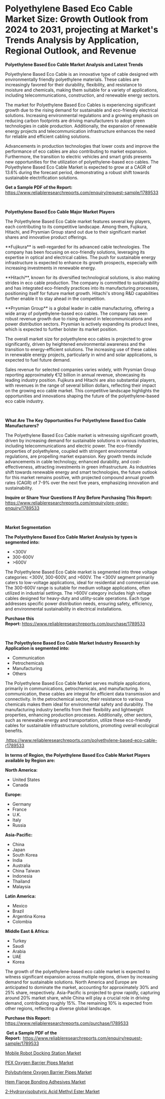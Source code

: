 <p><h1>Polyethylene Based Eco Cable Market Size: Growth Outlook from 2024 to 2031, projecting at Market's Trends Analysis by Application, Regional Outlook, and Revenue</h1></p><p><strong>Polyethylene Based Eco Cable Market Analysis and Latest Trends</strong></p>
<p><p>Polyethylene Based Eco Cable is an innovative type of cable designed with environmentally friendly polyethylene materials. These cables are increasingly favored for their durability, flexibility, and resistance to moisture and chemicals, making them suitable for a variety of applications, including telecommunications, construction, and renewable energy sectors. </p><p>The market for Polyethylene Based Eco Cables is experiencing significant growth due to the rising demand for sustainable and eco-friendly electrical solutions. Increasing environmental regulations and a growing emphasis on reducing carbon footprints are driving manufacturers to adopt green technologies in cable production. Additionally, the expansion of renewable energy projects and telecommunication infrastructure enhances the need for reliable and efficient cabling solutions.</p><p>Advancements in production technologies that lower costs and improve the performance of eco cables are also contributing to market expansion. Furthermore, the transition to electric vehicles and smart grids presents new opportunities for the utilization of polyethylene-based eco cables. The Polyethylene Based Eco Cable Market is expected to grow at a CAGR of 13.6% during the forecast period, demonstrating a robust shift towards sustainable electrification solutions.</p></p>
<p><strong>Get a Sample PDF of the Report:&nbsp;</strong> <a href="https://www.reliableresearchreports.com/enquiry/request-sample/1789533?utm_campaign=36&utm_medium=2&utm_source=Github&utm_content=ia&utm_term=27122024&utm_id=polyethylene-based-eco-cable">https://www.reliableresearchreports.com/enquiry/request-sample/1789533</a></p>
<p>&nbsp;</p>
<p><strong>Polyethylene Based Eco Cable Major Market Players</strong></p>
<p><p>The Polyethylene Based Eco Cable market features several key players, each contributing to its competitive landscape. Among them, Fujikura, Hitachi, and Prysmian Group stand out due to their significant market shares and innovative product offerings.</p><p>**Fujikura** is well-regarded for its advanced cable technologies. The company has been focusing on eco-friendly solutions, leveraging its expertise in optical and electrical cables. The push for sustainable energy infrastructure is expected to enhance its growth prospects, especially with increasing investments in renewable energy.</p><p>**Hitachi**, known for its diversified technological solutions, is also making strides in eco cable production. The company is committed to sustainability and has integrated eco-friendly practices into its manufacturing processes, positioning itself for future market growth. Hitachi's strong R&D capabilities further enable it to stay ahead in the competition.</p><p>**Prysmian Group** is a global leader in cable manufacturing, offering a wide array of polyethylene-based eco cables. The company has seen robust revenue growth due to rising demand in telecommunications and power distribution sectors. Prysmian is actively expanding its product lines, which is expected to further bolster its market position.</p><p>The overall market size for polyethylene eco cables is projected to grow significantly, driven by heightened environmental awareness and the transition to energy-efficient solutions. The increasing use of these cables in renewable energy projects, particularly in wind and solar applications, is expected to fuel future demand.</p><p>Sales revenue for selected companies varies widely, with Prysmian Group reporting approximately €12 billion in annual revenue, showcasing its leading industry position. Fujikura and Hitachi are also substantial players, with revenues in the range of several billion dollars, reflecting their impact on the growing eco cable market. This competitive landscape highlights the opportunities and innovations shaping the future of the polyethylene-based eco cable industry.</p></p>
<p>&nbsp;</p>
<p><strong>What Are The Key Opportunities For Polyethylene Based Eco Cable Manufacturers?</strong></p>
<p><p>The Polyethylene Based Eco Cable market is witnessing significant growth, driven by increasing demand for sustainable solutions in various industries, including telecommunications and electric power. The eco-friendly properties of polyethylene, coupled with stringent environmental regulations, are propelling market expansion. Key growth trends include advancements in cable technology, enhanced durability, and cost-effectiveness, attracting investments in green infrastructure. As industries shift towards renewable energy and smart technologies, the future outlook for this market remains positive, with projected compound annual growth rates (CAGR) of 7-9% over the next five years, emphasizing innovation and sustainability.</p></p>
<p><strong>Inquire or Share Your Questions If Any Before Purchasing This Report:</strong> <a href="https://www.reliableresearchreports.com/enquiry/pre-order-enquiry/1789533?utm_campaign=36&utm_medium=2&utm_source=Github&utm_content=ia&utm_term=27122024&utm_id=polyethylene-based-eco-cable">https://www.reliableresearchreports.com/enquiry/pre-order-enquiry/1789533</a></p>
<p>&nbsp;</p>
<p><strong>Market Segmentation</strong></p>
<p><strong>The Polyethylene Based Eco Cable Market Analysis by types is segmented into:</strong></p>
<p><ul><li><300V</li><li>300-600V</li><li>>600V</li></ul></p>
<p><p>The Polyethylene Based Eco Cable market is segmented into three voltage categories: <300V, 300-600V, and >600V. The <300V segment primarily caters to low-voltage applications, ideal for residential and commercial use. The 300-600V range is suitable for medium voltage applications, often utilized in industrial settings. The >600V category includes high voltage cables designed for heavy-duty and utility-scale operations. Each type addresses specific power distribution needs, ensuring safety, efficiency, and environmental sustainability in electrical installations.</p></p>
<p><strong>Purchase this Report:&nbsp;</strong><a href="https://www.reliableresearchreports.com/purchase/1789533?utm_campaign=36&utm_medium=2&utm_source=Github&utm_content=ia&utm_term=27122024&utm_id=polyethylene-based-eco-cable">https://www.reliableresearchreports.com/purchase/1789533</a></p>
<p>&nbsp;</p>
<p><strong>The Polyethylene Based Eco Cable Market Industry Research by Application is segmented into:</strong></p>
<p><ul><li>Communication</li><li>Petrochemicals</li><li>Manufacturing</li><li>Others</li></ul></p>
<p><p>The Polyethylene Based Eco Cable Market serves multiple applications, primarily in communications, petrochemicals, and manufacturing. In communication, these cables are integral for efficient data transmission and connectivity. In the petrochemical sector, their resistance to various chemicals makes them ideal for environmental safety and durability. The manufacturing industry benefits from their flexibility and lightweight properties, enhancing production processes. Additionally, other sectors, such as renewable energy and transportation, utilize these eco-friendly cables for sustainable infrastructure solutions, promoting overall ecological benefits.</p></p>
<p><a href="https://www.reliableresearchreports.com/polyethylene-based-eco-cable-r1789533?utm_campaign=36&utm_medium=2&utm_source=Github&utm_content=ia&utm_term=27122024&utm_id=polyethylene-based-eco-cable">&nbsp;https://www.reliableresearchreports.com/polyethylene-based-eco-cable-r1789533</a></p>
<p><strong>In terms of Region, the Polyethylene Based Eco Cable Market Players available by Region are:</strong></p>
<p>
    <p> <strong> North America: </strong>
        <ul>
            <li>United States</li>
            <li>Canada</li>
        </ul>
        </p> 
    <p> <strong> Europe: </strong>
        <ul>
            <li>Germany</li>
            <li>France</li>
            <li>U.K.</li>
            <li>Italy</li>
            <li>Russia</li>
        </ul>
        </p> 
    <p> <strong> Asia-Pacific: </strong>
        <ul>
            <li>China</li>
            <li>Japan</li>
            <li>South Korea</li>
            <li>India</li>
            <li>Australia</li>
            <li>China Taiwan</li>
            <li>Indonesia</li>
            <li>Thailand</li>
            <li>Malaysia</li>
        </ul>
        </p> 
    <p> <strong> Latin America: </strong>
        <ul>
            <li>Mexico</li>
            <li>Brazil</li>
            <li>Argentina Korea</li>
            <li>Colombia</li>
        </ul>
        </p> 
    <p> <strong> Middle East & Africa: </strong>
        <ul>
            <li>Turkey</li>
            <li>Saudi</li>
            <li>Arabia</li>
            <li>UAE</li>
            <li>Korea</li>
        </ul>
    </p>
    </p>
<p><p>The growth of the polyethylene-based eco cable market is expected to witness significant expansion across multiple regions, driven by increasing demand for sustainable solutions. North America and Europe are anticipated to dominate the market, accounting for approximately 30% and 25% share, respectively. Asia-Pacific is projected to grow rapidly, capturing around 20% market share, while China will play a crucial role in driving demand, contributing roughly 15%. The remaining 10% is expected from other regions, reflecting a diverse global landscape.</p></p>
<p><strong>Purchase this Report: </strong><a href="https://www.reliableresearchreports.com/purchase/1789533?utm_campaign=36&utm_medium=2&utm_source=Github&utm_content=ia&utm_term=27122024&utm_id=polyethylene-based-eco-cable">https://www.reliableresearchreports.com/purchase/1789533</a></p>
<p>&nbsp;<strong>Get a Sample PDF of the Report:&nbsp;&nbsp;</strong><a href="https://www.reliableresearchreports.com/enquiry/request-sample/1789533?utm_campaign=36&utm_medium=2&utm_source=Github&utm_content=ia&utm_term=27122024&utm_id=polyethylene-based-eco-cable">https://www.reliableresearchreports.com/enquiry/request-sample/1789533</a></p>
<p><strong></strong></p>
<p><p><a href="https://github.com/cheryjhonson/Market-Research-Report-List-1/blob/main/mobile-robot-docking-station-market.md?utm_campaign=36&utm_medium=2&utm_source=Github&utm_content=ia&utm_term=27122024&utm_id=polyethylene-based-eco-cable">Mobile Robot Docking Station Market</a></p><p><a href="https://github.com/AngelaWalsh696/Market-Research-Report-List-1/blob/main/pex-oxygen-barrier-pipes-market.md?utm_campaign=36&utm_medium=2&utm_source=Github&utm_content=ia&utm_term=27122024&utm_id=polyethylene-based-eco-cable">PEX Oxygen Barrier Pipes Market</a></p><p><a href="https://github.com/SanjidaKhan901/Market-Research-Report-List-1/blob/main/polybutylene-oxygen-barrier-pipes-market.md?utm_campaign=36&utm_medium=2&utm_source=Github&utm_content=ia&utm_term=27122024&utm_id=polyethylene-based-eco-cable">Polybutylene Oxygen Barrier Pipes Market</a></p><p><a href="https://github.com/dierdrecrichton210/Market-Research-Report-List-1/blob/main/hem-flange-bonding-adhesives-market.md?utm_campaign=36&utm_medium=2&utm_source=Github&utm_content=ia&utm_term=27122024&utm_id=polyethylene-based-eco-cable">Hem Flange Bonding Adhesives Market</a></p><p><a href="https://github.com/tamvrosiya/Market-Research-Report-List-6/blob/main/2-hydroxyisobutyric-acid-methyl-ester-market.md?utm_campaign=36&utm_medium=2&utm_source=Github&utm_content=ia&utm_term=27122024&utm_id=polyethylene-based-eco-cable">2-Hydroxyisobutyric Acid Methyl Ester Market</a></p></p>